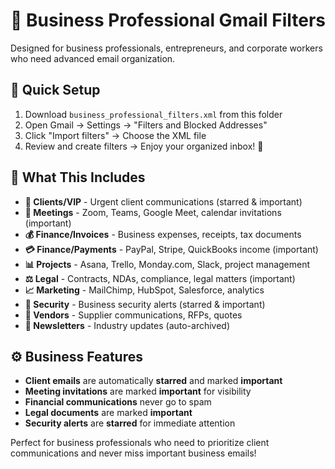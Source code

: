 # 💼 Business Professional Gmail Filters

Designed for business professionals, entrepreneurs, and corporate workers who need advanced email organization.

## 🚀 Quick Setup
1. Download `business_professional_filters.xml` from this folder
2. Open Gmail → Settings → "Filters and Blocked Addresses"
3. Click "Import filters" → Choose the XML file
4. Review and create filters → Enjoy your organized inbox! 🎉

## 🎯 What This Includes

- **👥 Clients/VIP** - Urgent client communications (starred & important)
- **📅 Meetings** - Zoom, Teams, Google Meet, calendar invitations (important)
- **💰 Finance/Invoices** - Business expenses, receipts, tax documents
- **💳 Finance/Payments** - PayPal, Stripe, QuickBooks income (important)
- **📊 Projects** - Asana, Trello, Monday.com, Slack, project management
- **⚖️ Legal** - Contracts, NDAs, compliance, legal matters (important)
- **📈 Marketing** - MailChimp, HubSpot, Salesforce, analytics
- **🔐 Security** - Business security alerts (starred & important)
- **🏢 Vendors** - Supplier communications, RFPs, quotes
- **📰 Newsletters** - Industry updates (auto-archived)

## ⚙️ Business Features
- **Client emails** are automatically **starred** and marked **important**
- **Meeting invitations** are marked **important** for visibility
- **Financial communications** never go to spam
- **Legal documents** are marked **important**
- **Security alerts** are **starred** for immediate attention

Perfect for business professionals who need to prioritize client communications and never miss important business emails!
